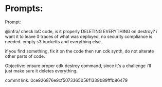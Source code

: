 # Prompts:


Prompt:

@infra/ check IaC code, is it properly DELETING EVERYTHING on destroy? i want it to leave 0 traces of what was deployed, no security compliance is  needed. empty s3 bucketts and everything else.

if you find something, fix it on the code then run cdk synth, do not alterate other parts of code.

Objective: ensure proper cdk destroy command, since it's a challenge i'll just make sure it deletes everything.

commit link: 0ce926876e9cf5073365056f1339b89fffb86479